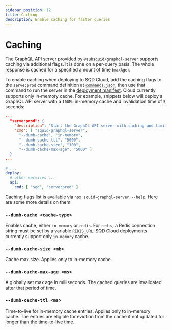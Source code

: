 ```yaml
---
sidebar_position: 12
title: Caching
description: Enable caching for faster queries
---
```


# Caching 

The GraphQL API server provided by `@subsquid/graphql-server` supports caching via additional flags. It is done on a per-query basis. The whole response is cached for a specified amount of time (`maxAge`).

To enable caching when deploying to SQD Cloud, add the caching flags to the `serve:prod` command definition at [`commands.json`](/squid-cli/commands-json), then use that command to run the server in the [deployment manifest](/cloud/reference/manifest/#deploy). Cloud currently supports only in-memory cache.
For example, snippets below will deploy a GraphQL API server with a `100Mb` in-memory cache and invalidation time of `5` seconds:

```json title="commands.json"
...
  "serve:prod": {
    "description": "Start the GraphQL API server with caching and limits",
    "cmd": [ "squid-graphql-server",
      "--dumb-cache", "in-memory",
      "--dumb-cache-ttl", "5000",
      "--dumb-cache-size", "100",
      "--dumb-cache-max-age", "5000" ]
  }
...
```

```yaml title="squid.yaml"
# ...
deploy:
  # other services ...
  api:
    cmd: [ "sqd", "serve:prod" ]
```

Caching flags list is available via `npx squid-graphql-server --help`. Here are some more details on them:

### `--dumb-cache <cache-type>`

Enables cache, either `in-memory` or `redis`. For `redis`, a Redis connection string must be set by a variable `REDIS_URL`. SQD Cloud deployments currently support only `in-memory` cache.

### `--dumb-cache-size <mb>`

Cache max size. Applies only to in-memory cache.

### `--dumb-cache-max-age <ms>`

A globally set max age in milliseconds. The cached queries are invalidated after that period of time.

### `--dumb-cache-ttl <ms>`

Time-to-live for in-memory cache entries. Applies only to in-memory cache. The entries are eligible for eviction from the cache if not updated for longer than the time-to-live time.
